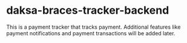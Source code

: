 # daksa-braces-tracker-backend
This is a payment tracker that tracks payment. Additional features like payment notifications and payment transactions will be added later.
